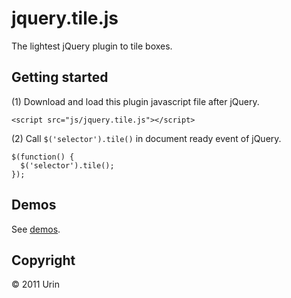 jquery.tile.js
=================
The lightest jQuery plugin to tile boxes.

Getting started
------------------------
(1) Download and load this plugin javascript file after jQuery.  

    <script src="js/jquery.tile.js"></script>

(2) Call `$('selector').tile()` in document ready event of jQuery.  

    $(function() {
      $('selector').tile();
    });

Demos
------------------------
See [demos](http://file.urin.take-uma.net/jquery.tile.js-Demo.html).

Copyright
------------------------
&copy; 2011 Urin


